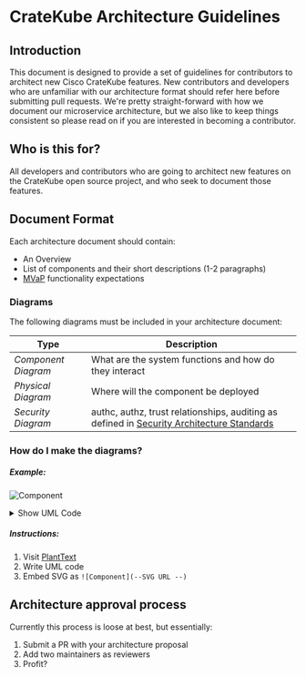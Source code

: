# CrateKube Architecture Guidelines


## Introduction
This document is designed to provide a set of guidelines for contributors to architect new Cisco CrateKube features.  New 
contributors and developers who are unfamiliar with our architecture format should refer here before submitting pull requests.
We're pretty straight-forward with how we document our microservice architecture, but we also like to keep things consistent so 
please read on if you are interested in becoming a contributor.

## Who is this for?
All developers and contributors who are going to architect new features on the CrateKube open source project, and who seek to document 
those features.

## Document Format
Each architecture document should contain:

- An Overview
- List of components and their short descriptions (1-2 paragraphs)
- [MVaP](https://www.toptal.com/designers/product-design/minimum-valuable-product) functionality expectations

### Diagrams

The following diagrams must be included in your architecture document:
 
| Type | Description |
|---|---|
| _Component Diagram_ | What are the system functions and how do they interact |
| _Physical Diagram_ | Where will the component be deployed |
| _Security Diagram_ | authc, authz, trust relationships, auditing as defined in [Security Architecture Standards](./Security%20Architecture%20Standards.md) |

### How do I make the diagrams?


##### Example:
![Component](https://www.plantuml.com/plantuml/svg/ZP4z3y8W48PtVyMbpaHc1rCTs5pis30WlHZI3mn7QupnlmisKLeJzPRZuytplWSvUULytpOBUDLPwLgT4BAzqSuIki5eX5qMhcw9x5bbcsZOKG8iEHU2yrHu_mdVPZFqbAlaY1LYAZeWsTvf99cSfsvlky9R5nV5bJosSpieE_GNwsf6eqvEyyVTzz53HCOsd--n1krGUQHLXGt6Rhh1raZ_uUQn0YzEWXHQe4P8ZbqLFl01)

<details><summary>Show UML Code</summary>
<p>
  
```
@startuml
    package "Microservice B"   {
       [microservice-b]  #00FF00
    }
    package "Microservice A" {
        [microservice-a] #00FFFF
        [Resources]
    }
    package "Storage System" {
        [network-storage]
    }

       
    [microservice-a] --> [microservice-b] : creates/deletes/invokes
    [microservice-a] --> [network-storage] : Stores State

   @enduml
```
</p>
</details>

##### Instructions:

1. Visit [PlantText](https://www.planttext.com/)
2. Write UML code
3. Embed SVG as `![Component](--SVG URL --)`

## Architecture approval process

Currently this process is loose at best, but essentially:
1. Submit a PR with your architecture proposal
2. Add two maintainers as reviewers
3. Profit?
